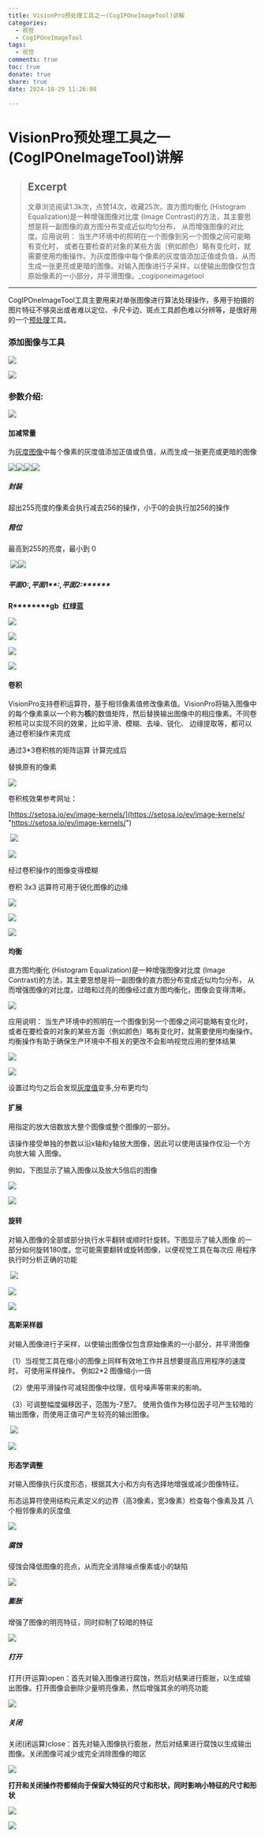 ```yaml
---
title: VisionPro预处理工具之一(CogIPOneImageTool)讲解
categories:
  - 视觉
  - CogIPOneImageTool
tags:
  - 视觉
comments: true
toc: true
donate: true
share: true
date: 2024-10-29 11:26:08

---
```


# VisionPro预处理工具之一(CogIPOneImageTool)讲解

> ## Excerpt
> 文章浏览阅读1.3k次，点赞14次，收藏25次。直方图均衡化 (Histogram Equalization)是一种增强图像对比度 (Image Contrast)的方法，其主要思想是将一副图像的直方图分布变成近似均匀分布， 从而增强图像的对比度。应用说明： 当生产环境中的照明在一个图像到另一个图像之间可能略有变化时， 或者在要检查的对象的某些方面（例如颜色）略有变化时，就需要使用均衡操作。为灰度图像中每个像素的灰度值添加正值或负值，从而生成一张更亮或更暗的图像。对输入图像进行子采样，以使输出图像仅包含原始像素的一小部分，并平滑图像。_cogiponeimagetool

---
CogIPOneImageTool工具主要用来对单张图像进行算法处理操作，多用于拍摄的图片特征不够突出或者难以定位、卡尺卡边、斑点工具颜色难以分辨等，是很好用的一个[预处理](https://so.csdn.net/so/search?q=%E9%A2%84%E5%A4%84%E7%90%86&spm=1001.2101.3001.7020)工具。

### ******添加图像与工具******

![](https://i-blog.csdnimg.cn/direct/9ad95e8e5b10442395d084899432535b.png)

![](https://i-blog.csdnimg.cn/direct/a634f99513234124b168684c051afcbb.png)

### ******参数介绍:******

![](https://i-blog.csdnimg.cn/direct/c71e3f5384294fc8831bda83459e1153.png)

#### ******加减常量******

为[灰度图像](https://so.csdn.net/so/search?q=%E7%81%B0%E5%BA%A6%E5%9B%BE%E5%83%8F&spm=1001.2101.3001.7020)中每个像素的灰度值添加正值或负值，从而生成一张更亮或更暗的图像

![](https://i-blog.csdnimg.cn/direct/41e38f4f1204464faede2ccb5d42bd7d.png)![](https://i-blog.csdnimg.cn/direct/049f2db9304846b7a930a5c2b05421c0.png)![](https://i-blog.csdnimg.cn/direct/2e3dec7387144205bb9912b35b191e26.png)![](https://i-blog.csdnimg.cn/direct/17e5612fe45443aa8dfaff38e0bd8bc7.png)

##### ******封装******

超出255亮度的像素会执行减去256的操作，小于0的会执行加256的操作  

##### ******箝位******

最高到255的亮度，最小到 0

 ![](https://i-blog.csdnimg.cn/direct/a6961c21b418414e9f91eaba9ca3ea21.png)![](https://i-blog.csdnimg.cn/direct/b56a5b449a1b4cff909be0fb6fdd1a3c.png)

##### ******平面********0:********,平面1********:********,平面********2:******

****R********gb****  ****红绿蓝****

![](https://i-blog.csdnimg.cn/direct/49f551ba8bfb45b2b8b94d45750d9d75.png)

![](https://i-blog.csdnimg.cn/direct/5534161c50bb40278a795f58e9ad7515.png)

![](https://i-blog.csdnimg.cn/direct/e736fd1000d745e6a74b893f0bc3bc24.png)

![](https://i-blog.csdnimg.cn/direct/4585b8a77f8e41338e3dc1774875b536.png)

#### ******卷积******

VisionPro支持卷积运算符，基于相邻像素值修改像素值。VisionPro将输入图像中的每个像素乘以一个称为****核****的数值矩阵，然后替换输出图像中的相应像素。不同卷积核可以实现不同的效果，比如平滑、模糊、去噪、锐化、 边缘提取等，都可以通过卷积操作来完成

通过3\*3卷积核的矩阵运算 计算完成后

替换原有的像素

![](https://i-blog.csdnimg.cn/direct/f8df26245cd54c1db3a38e546b4e01f9.png)

卷积核效果参考网址：

[https://setosa.io/ev/image-kernels/](https://setosa.io/ev/image-kernels/ "https://setosa.io/ev/image-kernels/")

 ![](https://i-blog.csdnimg.cn/direct/0858adeeef664e11882848bfcd89f3e6.png)

![](https://i-blog.csdnimg.cn/direct/0070a4f4a7da4a34b4ab820b0e052860.png)

经过卷积操作的图像变得模糊

卷积 3x3 运算符可用于锐化图像的边缘

![](https://i-blog.csdnimg.cn/direct/7aeaa4950dad4e48b049563c40663f81.png)

![](https://i-blog.csdnimg.cn/direct/428877cf513d46dcbbcf328dad8b9c6f.png)

![](https://i-blog.csdnimg.cn/direct/225e96833fd8441bb21025d67cd4a52b.png)

#### ******均衡******

直方图均衡化 (Histogram Equalization)是一种增强图像对比度 (Image Contrast)的方法，其主要思想是将一副图像的直方图分布变成近似均匀分布， 从而增强图像的对比度。过暗和过亮的图像经过直方图均衡化，图像会变得清晰。

![](https://i-blog.csdnimg.cn/direct/970167206d1f40fe93462b1e6571a3dd.png)

应用说明： 当生产环境中的照明在一个图像到另一个图像之间可能略有变化时， 或者在要检查的对象的某些方面（例如颜色）略有变化时，就需要使用均衡操作。 均衡操作有助于确保生产环境中不相关的更改不会影响视觉应用的整体结果 

![](https://i-blog.csdnimg.cn/direct/5a6a0da5ed074b86a8441b4996919200.png)

![](https://i-blog.csdnimg.cn/direct/918b7923c4544bf6b09d3df82022f77f.png)

设置过均匀之后会发现[灰度值](https://so.csdn.net/so/search?q=%E7%81%B0%E5%BA%A6%E5%80%BC&spm=1001.2101.3001.7020)变多,分布更均匀

#### ******扩展******

用指定的放大倍数放大整个图像或整个图像的一部分。

该操作接受单独的参数以沿x轴和y轴放大图像，因此可以使用该操作仅沿一个方向放大输 入图像。

例如，下图显示了输入图像以及放大5倍后的图像

![](https://i-blog.csdnimg.cn/direct/bb822e4f08394658adda5f86336b2a1d.png)

![](https://i-blog.csdnimg.cn/direct/f23c7af8bbc942c79f811d95a5760812.png) 

#### ******旋转******

对输入图像的全部或部分执行水平翻转或顺时针旋转。下图显示了输入图像 的一部分如何旋转180度。您可能需要翻转或旋转图像，以便视觉工具在每次应 用程序执行时分析正确的功能

 ![](https://i-blog.csdnimg.cn/direct/3c92cab9902f462bb1eb74d7b1da053f.png)

![](https://i-blog.csdnimg.cn/direct/7af911ffad484d6a8cd9b19131b27e25.png)

![](https://i-blog.csdnimg.cn/direct/9fbb9c71da7b4c02b8da06cd760d52b4.png)

#### ******高斯采样器******

对输入图像进行子采样，以使输出图像仅包含原始像素的一小部分，并平滑图像

（1）当视觉工具在缩小的图像上同样有效地工作并且想要提高应用程序的速度时， 可使用采样操作。 例如2\*2 图像缩小一倍

（2）使用平滑操作可减轻图像中纹理，信号噪声等带来的影响。

（3）可调整幅度偏移因子，范围为-7至7。 使用负值作为移位因子可产生较暗的输出图像，而使用正值可产生较亮的输出图像。

 ![](https://i-blog.csdnimg.cn/direct/b7947598ea98487a92c0eb7d69a81524.png)

![](https://i-blog.csdnimg.cn/direct/6df06496f05e47aa9862142e952d09ac.png)

#### ******形态学调整******

对输入图像执行灰度形态，根据其大小和方向有选择地增强或减少图像特征。

形态运算符使用结构元素定义的边界（高3像素，宽3像素）检查每个像素及其 八个相邻像素的灰度值

![](https://i-blog.csdnimg.cn/direct/befaa775b9c1445d9534d86357989cf7.png)

##### ******腐蚀******

侵蚀会降低图像的亮点，从而完全消除噪点像素或小的缺陷

![](https://i-blog.csdnimg.cn/direct/99896063a144422b8508022edbb3ad8e.png)

##### ******膨胀******

增强了图像的明亮特征，同时抑制了较暗的特征

![](https://i-blog.csdnimg.cn/direct/9b19aa46b4654246bfefac208bcf8a82.png)

##### ******打开******

打开(开运算)open：首先对输入图像进行腐蚀，然后对结果进行膨胀，以生成输出图像。打开图像会删除少量明亮像素，然后增强其余的明亮功能

![](https://i-blog.csdnimg.cn/direct/c3552dd556ce4dacaa1b846428156c89.png)

##### ******关闭******

关闭(闭运算)close：首先对输入图像执行膨胀，然后对结果进行腐蚀以生成输出图像。关闭图像可减少或完全消除图像的暗区

![](https://i-blog.csdnimg.cn/direct/99bf124dfe404ece844ddb3c2d8206ce.png)

****打开和关闭操作符都倾向于保留大特征的尺寸和形状，同时影响小特征的尺寸和形状****

![](https://i-blog.csdnimg.cn/direct/07cfe6a9d3cf4da7a2ccf81843d392f9.png)

![](https://i-blog.csdnimg.cn/direct/d2b85453fcc246489031ce822969bc26.png)

####
